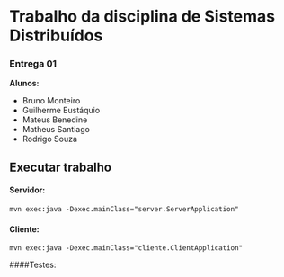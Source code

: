 # Trabalho da disciplina de Sistemas Distribuídos

### Entrega 01

**Alunos:** 
* Bruno Monteiro
* Guilherme Eustáquio
* Mateus Benedine
* Matheus Santiago
* Rodrigo Souza

## Executar trabalho

#### Servidor:

`mvn exec:java -Dexec.mainClass="server.ServerApplication"`

#### Cliente:
`mvn exec:java -Dexec.mainClass="cliente.ClientApplication"`

####Testes: